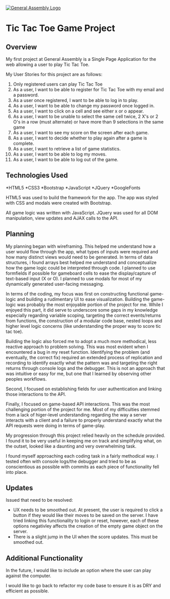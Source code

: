 [![General Assembly Logo](https://camo.githubusercontent.com/1a91b05b8f4d44b5bbfb83abac2b0996d8e26c92/687474703a2f2f692e696d6775722e636f6d2f6b6538555354712e706e67)](https://generalassemb.ly/education/web-development-immersive)

# Tic Tac Toe Game Project

## Overview

My first project at General Assembly is a Single Page Application for the web allowing a user to play Tic Tac Toe.

My User Stories for this project are as follows:

  1. Only registered users can play Tic Tac Toe
  2. As a user, I want to be able to register for Tic Tac Toe with my email and a password.
  3. As a user once registered, I want to be able to log in to play.
  4. As a user, I want to be able to change my password once logged in.
  5. As a user, I want to click on a cell and see either x or o appear.
  6. As a user, I want to be unable to select the same cell twice, 2 X's or 2 O's in a row (must alternate) or have more than 9 selections in the same game
  7. As a user, I want to see my score on the screen after each game.
  8. As a user, I want to decide whether to play again after a game is complete.
  9. As a user, I want to retrieve a list of game statistics.
  10. As a user, I want to be able to log my moves.
  11. As a user, I want to be able to log out of the game.

## Technologies Used

  *HTML5
  *CSS3
  *Bootstrap
  *JavaScript
  *JQuery
  *GoogleFonts

  HTML5 was used to build the framework for the app. The app was styled with CSS and modals were created with Bootstrap.

  All game logic was written with JavaScript. JQuery was used for all DOM manipulation, view updates and AJAX calls to the API.

## Planning

My planning began with wireframing. This helped me understand how a user would flow through the app, what types of inputs were required and how many distinct views would need to be generated.
In terms of data structures, i found arrays best helped me understand and conceptualize how the game logic could be interpreted through code.
I planned to use formfields if possible for gameboard cells to ease the display/capture of text-based input (X or O).
I planned to use modals for most of my dynamically generated user-facing messaging.

In terms of the coding, my focus was first on constructing functional game-logic and building a rudimentary UI to ease visualization. Building the game-logic was probably the most enjoyable portion of the project for me. While I enjoyed this part, it did serve to underscore some gaps in my knowledge especially regarding variable scoping, targeting the correct events/returns from functions, the construction of a modular code base, nested loops and higher level logic concerns (like understanding the proper way to score tic tac toe).

Building the logic also forced me to adopt a much more methodical, less reactive approach to problem solving. This was most evident when I encountered a bug in my reset function. Identifying the problem (and eventually, the correct fix) required an extended process of replication and recording to identify exactly what the pattern was and targeting the right returns through console logs and the debugger. This is not an approach that was intuitive or easy for me, but one that I learned by observing other peoples workflows.

Second, I focused on establishing fields for user authentication and linking those interactions to the API.

Finally, I focused on game-based API interactions. This was the most challenging portion of the project for me. Most of my difficulties stemmed from a lack of higer-level understanding regarding the way a server interacts with a client and a failure to properly understand exactly what the API requests were doing in terms of game-play.

My progression through this project relied heavily on the schedule provided. I found it to be very useful in keeping me on track and simplifying what, on the outset, looked like a daunting and very overwhelming task.

I found myself approaching each coding task in a fairly methodical way. I tested often with console logs/the debugger and tried to be as conscientious as possible with commits as each piece of functionality fell into place.

## Updates

Issued that need to be resolved:

* UX needs to be smoothed out. At present, the user is required to click a button if they would like their moves to be saved on the server. I have tried linking this functionality to login or reset, however, each of these options negativley affects the creation of the empty game object on the server.
* There is a slight jump in the UI when the score updates. This must be smoothed out.

## Additional Functionality

In the future, I would like to include an option where the user can play against the computer.

I would like to go back to refactor my code base to ensure it is as DRY and efficient as possible.


##
